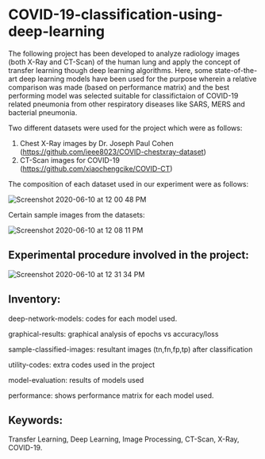 # COVID-19-classification-using-deep-learning

The following project has been developed to analyze radiology images (both X-Ray and CT-Scan) of the human lung and apply the concept of transfer learning though deep learning algorithms. Here, some state-of-the-art deep learning models have been used for the purpose wherein a relative comparison was made (based on performance matrix) and the best performing model was selected suitable for classifictaion of COVID-19 related pneumonia from other respiratory diseases like SARS, MERS and bacterial pneumonia.

Two different datasets were used for the project which were as follows:
1. Chest X-Ray images by Dr. Joseph Paul Cohen (https://github.com/ieee8023/COVID-chestxray-dataset)
2. CT-Scan images for COVID-19 (https://github.com/xiaochengcike/COVID-CT)

The composition of each dataset used in our experiment were as follows:

![Screenshot 2020-06-10 at 12 00 48 PM](https://user-images.githubusercontent.com/66628385/84234567-1e0ab280-ab12-11ea-8bd2-f4786d4596e9.png)



Certain sample images from the datasets:

![Screenshot 2020-06-10 at 12 08 11 PM](https://user-images.githubusercontent.com/66628385/84235303-42b35a00-ab13-11ea-9065-9517415fa23c.png)

## Experimental procedure involved in the project:

![Screenshot 2020-06-10 at 12 31 34 PM](https://user-images.githubusercontent.com/66628385/84237118-688e2e00-ab16-11ea-9153-451f7d95619e.png)


## Inventory:

deep-network-models: codes for each model used.

graphical-results: graphical analysis of epochs vs accuracy/loss

sample-classified-images: resultant images (tn,fn,fp,tp) after classification

utility-codes: extra codes used in the project

model-evaluation: results of models used

performance: shows performance matrix for each model used.

## Keywords:
Transfer Learning, Deep Learning, Image Processing, CT-Scan, X-Ray, COVID-19.

